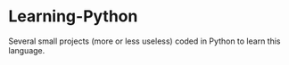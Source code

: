 # Learning-Python
Several small projects (more or less useless) coded in Python to learn this language.
